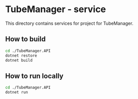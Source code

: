 # TubeManager - service

This directory contains services for project for TubeManager.

## How to build

```bash
cd ./TubeManager.API
dotnet restore
dotnet build
```

## How to run locally

```bash
cd ./TubeManager.API
dotnet run
```
